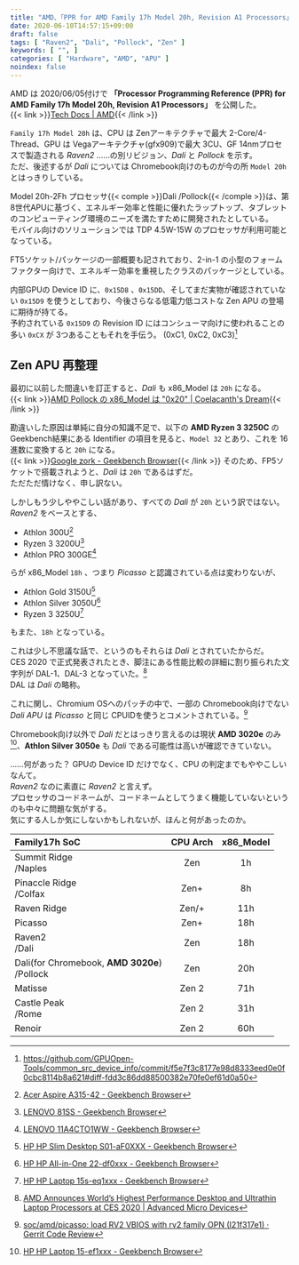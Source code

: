 ```yaml
---
title: "AMD、「PPR for AMD Family 17h Model 20h, Revision A1 Processors」 を公開"
date: 2020-06-10T14:57:15+09:00
draft: false
tags: [ "Raven2", "Dali", "Pollock", "Zen" ]
keywords: [ "", ]
categories: [ "Hardware", "AMD", "APU" ]
noindex: false
---
```


AMD は 2020/06/05付けで **「Processor Programming Reference (PPR) for AMD Family 17h Model 20h, Revision A1 Processors」** を公開した。  
{{< link >}}[Tech Docs | AMD](https://www.amd.com/en/support/tech-docs?keyword=&page=0){{< /link >}}

`Family 17h Model 20h` は、CPU は Zenアーキテクチャで最大 2-Core/4-Thread、GPU は Vegaアーキテクチャ(gfx909)で最大 3CU、GF 14nmプロセスで製造される *Raven2* ……の別リビジョン、*Dali* と *Pollock* を示す。  
ただ、後述するが *Dali* については Chromebook向けのものが今の所 `Model 20h` とはっきりしている。  

Model 20h-2Fh プロセッサ{{< comple >}}Dali /Pollock{{< /comple >}}は、第8世代APUに基づく、エネルギー効率と性能に優れたラップトップ、タブレットのコンピューティング環境のニーズを満たすために開発されたとしている。  
モバイル向けのソリューションでは TDP 4.5W-15W のプロセッサが利用可能となっている。  

FT5ソケット/パッケージの一部概要も記されており、2-in-1 の小型のフォームファクター向けで、エネルギー効率を重視したクラスのパッケージとしている。  

内部GPUの Device ID に、`0x15D8` 、`0x15DD`、そしてまだ実物が確認されていない `0x15D9` を使うとしており、今後さらなる低電力低コストな Zen APU の登場に期待が持てる。  
予約されている `0x15D9` の Revision ID にはコンシューマ向けに使われることの多い `0xCX` が 3つあることもそれを手伝う。 (0xC1, 0xC2, 0xC3)[^9]  

[^9]: <https://github.com/GPUOpen-Tools/common_src_device_info/commit/f5e7f3c8177e98d8333eed0e0f0cbc8114b8a621#diff-fdd3c86dd88500382e70fe0ef61d0a50>

## Zen APU 再整理
最初に以前した間違いを訂正すると、*Dali* も x86\_Model は `20h` になる。  
{{< link >}}[AMD Pollock の x86_Model は "0x20" | Coelacanth's Dream](/posts/2020/04/24/amd-fam17h-ft5-extmodel20h/#worry){{< /link >}}

勘違いした原因は単純に自分の知識不足で、以下の **AMD Ryzen 3 3250C** の Geekbench結果にある Identifier の項目を見ると、`Model 32` とあり、これを 16進数に変換すると `20h` になる。  
{{< link >}}[Google zork - Geekbench Browser](https://browser.geekbench.com/v5/cpu/1653443){{< /link >}}
そのため、FP5ソケットで搭載されようと、*Dali* は `20h` であるはずだ。  
ただただ情けなく、申し訳ない。  

しかしもう少しややこしい話があり、すべての *Dali* が `20h` という訳ではない。  
*Raven2* をベースとする、

 * Athlon 300U[^1]
 * Ryzen 3 3200U[^2]
 * Athlon PRO 300GE[^4]

らが x86\_Model `18h` 、つまり *Picasso* と認識されている点は変わりないが、  

[^1]: [Acer Aspire A315-42 - Geekbench Browser](https://browser.geekbench.com/v5/cpu/2441148)
[^2]: [LENOVO 81SS - Geekbench Browser](https://browser.geekbench.com/v5/cpu/2468225)
[^3]: [HP HP Laptop 15s-eq1xxx - Geekbench Browser](https://browser.geekbench.com/v5/cpu/2445614)
[^4]: [LENOVO 11A4CTO1WW - Geekbench Browser](https://browser.geekbench.com/v5/cpu/2396300)

 * Athlon Gold 3150U[^5]
 * Athlon Silver 3050U[^6]
 * Ryzen 3 3250U[^3]

もまた、`18h` となっている。  

[^5]: [HP HP Slim Desktop S01-aF0XXX - Geekbench Browser](https://browser.geekbench.com/v5/cpu/910983)
[^6]: [HP HP All-in-One 22-df0xxx - Geekbench Browser](https://browser.geekbench.com/v5/cpu/2340721)

これは少し不思議な話で、というのもそれらは *Dali* とされていたからだ。  
CES 2020 で正式発表されたとき、脚注にある性能比較の詳細に割り振られた文字列が DAL-1、DAL-3 となっていた。[^8]  
DAL は *Dali* の略称。  

[^8]: [AMD Announces World’s Highest Performance Desktop and Ultrathin Laptop Processors at CES 2020 | Advanced Micro Devices](https://ir.amd.com/news-releases/news-release-details/amd-announces-worlds-highest-performance-desktop-and-ultrathin)

これに関し、Chromium OSへのパッチの中で、一部の Chromebook向けでない *Dali APU* は *Picasso* と同じ CPUIDを使うとコメントされている。[^7]  

[^7]: [soc/amd/picasso: load RV2 VBIOS with rv2 family OPN (I21f317e1) · Gerrit Code Review](https://chromium-review.googlesource.com/c/chromiumos/third_party/coreboot/+/2033051)

Chromebook向け以外で *Dali* だとはっきり言えるのは現状 **AMD 3020e** のみ[^10]、**Athlon Silver 3050e** も *Dali* である可能性は高いが確認できていない。  

[^10]: [HP HP Laptop 15-ef1xxx - Geekbench Browser](https://browser.geekbench.com/v4/cpu/15465129)

……何があった？ GPUの Device ID だけでなく、CPU の判定までもややこしいなんて。  
*Raven2* なのに素直に *Raven2* と言えず。  
プロセッサのコードネームが、コードネームとしてうまく機能していないというのも中々に問題な気がする。  
気にする人しか気にしないかもしれないが、ほんと何があったのか。  

| Family17h SoC | CPU Arch | x86\_Model |
| :-- | :--: | :--: |
| Summit Ridge<br> /Naples | Zen | 1h |
| Pinaccle Ridge<br> /Colfax | Zen+ | 8h |
| Raven Ridge | Zen/+ | 11h |
| Picasso | Zen+ | 18h |
| Raven2<br> /Dali | Zen | 18h |
| Dali(for Chromebook, **AMD 3020e**)<br>/Pollock | Zen | 20h |
| Matisse | Zen 2 | 71h |
| Castle Peak<br> /Rome | Zen 2 | 31h |
| Renoir | Zen 2 | 60h
